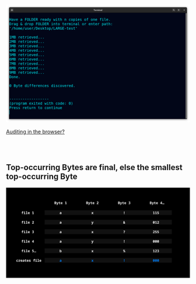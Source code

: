 <!--
Preserve any file by storing copies, then retrieve it from all (corrupted) copies.
-->



<p align="center">
  <img src="https://raw.githubusercontent.com/compromise-evident/Overkillintegrity/main/Other/Terminal_67458c43f9338090b7431440b32c7583bc811303c05231b6405a4ccde1742be7.png">
</p>

[Auditing in the browser?](https://coliru.stacked-crooked.com/a/95e1f57bbe785701)

<br>
<br>

## Top-occurring Bytes are final, else the smallest top-occurring Byte

<p align="center">
  <img src="https://raw.githubusercontent.com/compromise-evident/Overkillintegrity/main/Other/What_it_does_d49123043005ce11b5d9675b7aa3de2b70f974b0ec8ca13f7752caa88b166505.png">
</p>
